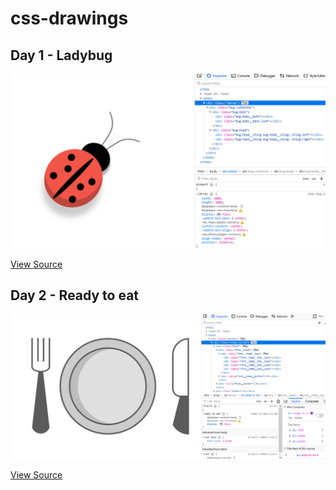 # css-drawings

## Day 1 - Ladybug 

<img src="previews/lady-bug-preview.png" width="900" alt="Ladybug output preview"/>

[View Source](lady-bug.html)

## Day 2 - Ready to eat 

<img src="previews/ready-to-eat-preview.png" width="900" alt="Ready to eat output preview"/>

[View Source](ready-to-eat.html)
